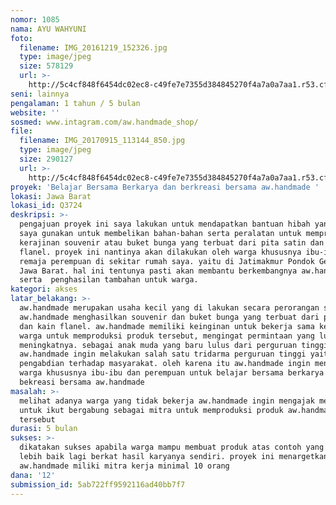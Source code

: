 ```yaml
---
nomor: 1085
nama: AYU WAHYUNI
foto:
  filename: IMG_20161219_152326.jpg
  type: image/jpeg
  size: 578129
  url: >-
    http://5c4cf848f6454dc02ec8-c49fe7e7355d384845270f4a7a0a7aa1.r53.cf2.rackcdn.com/eb476c0a-0ddf-4fb1-9b6f-4d03da828d82/IMG_20161219_152326.jpg
seni: lainnya
pengalaman: 1 tahun / 5 bulan
website: ''
sosmed: www.intagram.com/aw.handmade_shop/
file:
  filename: IMG_20170915_113144_850.jpg
  type: image/jpeg
  size: 290127
  url: >-
    http://5c4cf848f6454dc02ec8-c49fe7e7355d384845270f4a7a0a7aa1.r53.cf2.rackcdn.com/f385f5a2-c9bc-4d48-9c67-b1b210bfbc0a/IMG_20170915_113144_850.jpg
proyek: 'Belajar Bersama Berkarya dan berkreasi bersama aw.handmade '
lokasi: Jawa Barat
lokasi_id: Q3724
deskripsi: >-
  pengajuan proyek ini saya lakukan untuk mendapatkan bantuan hibah yang akan
  saya gunakan untuk membelikan bahan-bahan serta peralatan untuk memproduksi
  kerajinan souvenir atau buket bunga yang terbuat dari pita satin dan kain
  flanel. proyek ini nantinya akan dilakukan oleh warga khususnya ibu-ibu dan
  remaja perempuan di sekitar rumah saya. yaitu di Jatimakmur Pondok Gede Bekasi
  Jawa Barat. hal ini tentunya pasti akan membantu berkembangnya aw.handamade
  serta  penghasilan tambahan untuk warga.
kategori: akses
latar_belakang: >-
  aw.handmade merupakan usaha kecil yang di lakukan secara perorangan saat ini.
  aw.handmade menghasilkan souvenir dan buket bunga yang terbuat dari pita satin
  dan kain flanel. aw.handmade memiliki keinginan untuk bekerja sama kepada
  warga untuk memproduksi produk tersebut, mengingat permintaan yang lumayan
  meningkatnya. sebagai anak muda yang baru lulus dari perguruan tinggi
  aw.handmade ingin melakukan salah satu tridarma perguruan tinggi yaitu
  pengabdian terhadap masyarakat. oleh karena itu aw.handmade ingin mengajak
  warga khususnya ibu-ibu dan perempuan untuk belajar bersama berkarya dan
  bekreasi bersama aw.handmade
masalah: >-
  melihat adanya warga yang tidak bekerja aw.handmade ingin mengajak mereka
  untuk ikut bergabung sebagai mitra untuk memproduksi produk aw.handmade
  tersebut
durasi: 5 bulan
sukses: >-
  dikatakan sukses apabila warga mampu membuat produk atas contoh yang ada atau
  lebih baik lagi berkat hasil karyanya sendiri. proyek ini menargetkan
  aw.handmade miliki mitra kerja minimal 10 orang
dana: '12'
submission_id: 5ab722ff9592116ad40bb7f7
---
```

